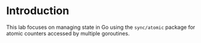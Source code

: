# Introduction

This lab focuses on managing state in Go using the `sync/atomic` package for atomic counters accessed by multiple goroutines.
